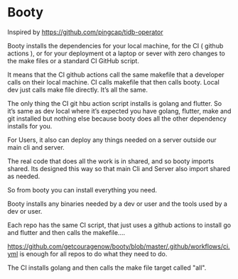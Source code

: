 # Booty

Inspired by https://github.com/pingcap/tidb-operator

Booty installs the dependencies for your local machine, for the CI ( github actions ), or for your deployment ot a laptop or sever with zero changes to the make files or a standard CI GitHub script.

It means that the CI github actions call the same makefile that a developer calls on their local machine. CI calls makefile that then calls booty. Local dev just calls make file directly. It’s all the same.

The only thing the CI git hbu action script installs is golang and flutter. So it’s same as dev local where it’s expected you have golang, flutter, make and git installed but nothing else because booty does all the other dependency installs for you.

For Users, it also can deploy any things needed on a server outside our main cli and server.

The real code that does all the work is in shared, and so booty imports shared. Its designed this way so that main Cli and Server also import shared as needed.

So from booty you can install everything you need.

Booty installs any binaries needed by a dev or user and the tools used by a dev or user.

Each repo has the same CI script, that just uses a github actions to install go and flutter and then calls the makefile....


https://github.com/getcouragenow/booty/blob/master/.github/workflows/ci.yml is enough for all repos to do what they need to do.

The CI installs golang and then calls the make file target called "all".